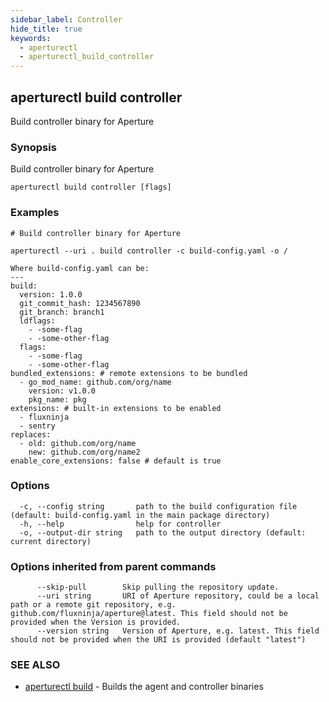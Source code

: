 ```yaml
---
sidebar_label: Controller
hide_title: true
keywords:
  - aperturectl
  - aperturectl_build_controller
---
```


## aperturectl build controller

Build controller binary for Aperture

### Synopsis

Build controller binary for Aperture

```
aperturectl build controller [flags]
```

### Examples

```
# Build controller binary for Aperture

aperturectl --uri . build controller -c build-config.yaml -o /

Where build-config.yaml can be:
---
build:
  version: 1.0.0
  git_commit_hash: 1234567890
  git_branch: branch1
  ldflags:
    - -some-flag
    - -some-other-flag
  flags:
    - -some-flag
    - -some-other-flag
bundled_extensions: # remote extensions to be bundled
  - go_mod_name: github.com/org/name
    version: v1.0.0
    pkg_name: pkg
extensions: # built-in extensions to be enabled
  - fluxninja
  - sentry
replaces:
  - old: github.com/org/name
    new: github.com/org/name2
enable_core_extensions: false # default is true
```

### Options

```
  -c, --config string       path to the build configuration file (default: build-config.yaml in the main package directory)
  -h, --help                help for controller
  -o, --output-dir string   path to the output directory (default: current directory)
```

### Options inherited from parent commands

```
      --skip-pull        Skip pulling the repository update.
      --uri string       URI of Aperture repository, could be a local path or a remote git repository, e.g. github.com/fluxninja/aperture@latest. This field should not be provided when the Version is provided.
      --version string   Version of Aperture, e.g. latest. This field should not be provided when the URI is provided (default "latest")
```

### SEE ALSO

- [aperturectl build](/reference/aperturectl/build/build.md) - Builds the agent and controller binaries
